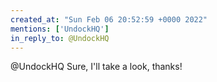 ```yaml
---
created_at: "Sun Feb 06 20:52:59 +0000 2022"
mentions: ['UndockHQ']
in_reply_to: @UndockHQ
---
```


@UndockHQ Sure, I'll take a look, thanks!